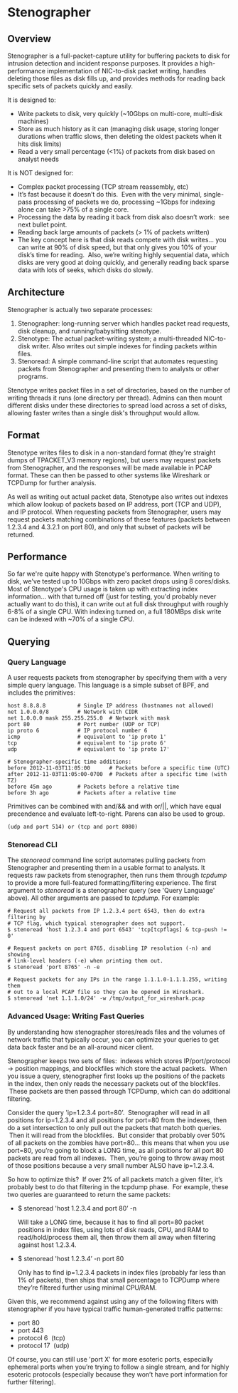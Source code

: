 Stenographer
============

Overview
--------

Stenographer is a full-packet-capture utility for buffering packets to disk
for intrusion detection and incident response purposes.  It provides a
high-performance implementation of NIC-to-disk packet writing, handles
deleting those files as disk fills up, and provides methods for reading back
specific sets of packets quickly and easily.

It is designed to:

*   Write packets to disk, very quickly (~10Gbps on multi-core, multi-disk
    machines)
*   Store as much history as it can (managing disk usage, storing longer
    durations when traffic slows, then deleting the oldest packets when
    it hits disk limits)
*   Read a very small percentage (<1%) of packets from disk based on analyst
    needs

It is NOT designed for:

*   Complex packet processing (TCP stream reassembly, etc)
   *   It’s fast because it doesn’t do this.  Even with the very minimal,
       single-pass processing of packets we do, processing ~1Gbps for indexing
       alone can take >75% of a single core.
   *   Processing the data by reading it back from disk also doesn’t work:  see
       next bullet point.
*   Reading back large amounts of packets (> 1% of packets written)
   *   The key concept here is that disk reads compete with disk writes… you can
       write at 90% of disk speed, but that only gives you 10% of your disk’s
       time for reading.  Also, we’re writing highly sequential data, which
       disks are very good at doing quickly, and generally reading back sparse
       data with lots of seeks, which disks do slowly.

Architecture
------------

Stenographer is actually two separate processes:

1.  Stenographer:  long-running server which handles packet read requests, disk
    cleanup, and running/babysitting stenotype.
2.  Stenotype:  The actual packet-writing system; a multi-threaded NIC-to-disk
    writer.  Also writes out simple indexes for finding packets within files.
3.  Stenoread:  A simple command-line script that automates requesting packets
    from Stenographer and presenting them to analysts or other programs.

Stenotype writes packet files in a set of directories, based on the number of
writing threads it runs (one directory per thread).  Admins can then mount
different disks under these directories to spread load across a set of disks,
allowing faster writes than a single disk's throughput would allow.

Format
------

Stenotype writes files to disk in a non-standard format (they're straight dumps
of TPACKET_V3 memory regions), but users may request packets from Stenographer,
and the responses will be made available in PCAP format.  These can then be
passed to other systems like Wireshark or TCPDump for further analysis.

As well as writing out actual packet data, Stenotype also writes out indexes
which allow lookup of packets based on IP address, port (TCP and UDP), and
IP protocol.  When requesting packets from Stenographer, users may request
packets matching combinations of these features (packets between 1.2.3.4 and
4.3.2.1 on port 80), and only that subset of packets will be returned.

Performance
-----------

So far we're quite happy with Stenotype's performance.  When writing to
disk, we've tested up to 10Gbps with zero packet drops using 8
cores/disks.  Most of Stenotype's CPU usage is taken up with extracting index
information... with that turned off (just for testing, you'd probably never
actually want to do this), it can write out at full disk throughput
with roughly 6-8% of a single CPU.  With indexing turned on, a full 180MBps disk
write can be indexed with ~70% of a single CPU.

Querying
--------

### Query Language ###

A user requests packets from stenographer by specifying them with a very simple
query language.  This language is a simple subset of BPF, and includes the
primitives:

    host 8.8.8.8          # Single IP address (hostnames not allowed)
    net 1.0.0.0/8         # Network with CIDR
    net 1.0.0.0 mask 255.255.255.0  # Network with mask
    port 80               # Port number (UDP or TCP)
    ip proto 6            # IP protocol number 6
    icmp                  # equivalent to 'ip proto 1'
    tcp                   # equivalent to 'ip proto 6'
    udp                   # equivalent to 'ip proto 17'

    # Stenographer-specific time additions:
    before 2012-11-03T11:05:00      # Packets before a specific time (UTC)
    after 2012-11-03T11:05:00-0700  # Packets after a specific time (with TZ)
    before 45m ago        # Packets before a relative time
    before 3h ago         # Packets after a relative time

Primitives can be combined with and/&& and with or/||, which have equal
precendence and evaluate left-to-right.  Parens can also be used to group.

    (udp and port 514) or (tcp and port 8080)

### Stenoread CLI ###

The *stenoread* command line script automates pulling packets from Stenographer
and presenting them in a usable format to analysts.  It requests raw packets
from stenographer, then runs them through *tcpdump* to provide a more
full-featured formatting/filtering experience.  The first argument to *stenoread*
is a stenographer query (see 'Query Language' above).  All other arguments are
passed to *tcpdump*.  For example:

    # Request all packets from IP 1.2.3.4 port 6543, then do extra filtering by
    # TCP flag, which typical stenographer does not support.
    $ stenoread 'host 1.2.3.4 and port 6543' 'tcp[tcpflags] & tcp-push != 0'

    # Request packets on port 8765, disabling IP resolution (-n) and showing
    # link-level headers (-e) when printing them out.
    $ stenoread 'port 8765' -n -e

    # Request packets for any IPs in the range 1.1.1.0-1.1.1.255, writing them
    # out to a local PCAP file so they can be opened in Wireshark.
    $ stenoread 'net 1.1.1.0/24' -w /tmp/output_for_wireshark.pcap

### Advanced Usage:  Writing Fast Queries ###

By understanding how stenographer stores/reads files and the volumes of network
traffic that typically occur, you can optimize your queries to get data back
faster and be an all-around nicer client.

Stenographer keeps two sets of files:  indexes which stores IP/port/protocol ->
position mappings, and blockfiles which store the actual packets.  When you
issue a query, stenographer first looks up the positions of the packets in the
index, then only reads the necessary packets out of the blockfiles.  These
packets are then passed through TCPDump, which can do additional filtering.

Consider the query 'ip=1.2.3.4 port=80’.  Stenographer will read in all
positions for ip=1.2.3.4 and all positions for port=80 from the indexes, then do
a set intersection to only pull out the packets that match both queries.  Then
it will read from the blockfiles.  But consider that probably over 50% of all
packets on the zombies have port=80… this means that when you use port=80,
you’re going to block a LONG time, as all positions for all port 80 packets are
read from all indexes.  Then, you’re going to throw away most of those positions
because a very small number ALSO have ip=1.2.3.4.

So how to optimize this?  If over 2% of all packets match a given filter, it’s
probably best to do that filtering in the tcpdump phase.  For example, these two
queries are guaranteed to return the same packets:

*   $ stenoread 'host 1.2.3.4 and port 80’ -n

    Will take a LONG time, because it has to find all port=80 packet positions
    in index files, using lots of disk reads, CPU, and RAM to
    read/hold/process them all, then throw them all away when filtering
    against host 1.2.3.4.

*   $ stenoread 'host 1.2.3.4’ -n port 80

    Only has to find ip=1.2.3.4 packets in index files (probably far less than
    1% of packets), then ships that small percentage to TCPDump where they’re
    filtered further using minimal CPU/RAM.

Given this, we recommend against using any of the following filters with
stenographer if you have typical traffic human-generated traffic patterns:

*   port 80
*   port 443
*   protocol 6  (tcp)
*   protocol 17  (udp)

Of course, you can still use 'port X' for more esoteric ports, especially
ephemeral ports when you’re trying to follow a single stream, and for highly
esoteric protocols (especially because they won’t have port information for
further filtering).
